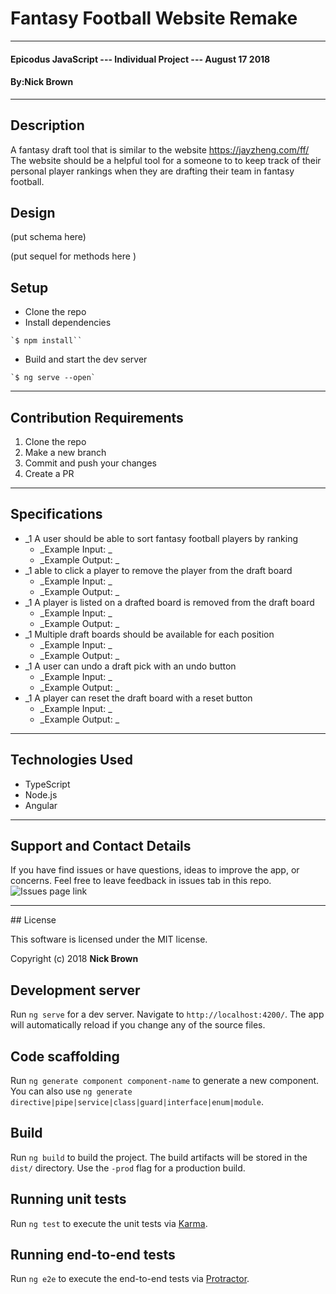 # Fantasy Football Website Remake


<hr />

#### Epicodus JavaScript --- Individual Project --- August 17 2018

#### By:Nick Brown

<hr />

## Description

A fantasy draft tool that is similar to the website https://jayzheng.com/ff/ The website should be a helpful tool for a someone to to keep track of their personal player rankings  when they are drafting their team in fantasy football.

## Design



(put schema here)

(put sequel for methods here )

## Setup

* Clone the repo
*  Install dependencies
```
`$ npm install``
```

* Build and start the dev server
```
`$ ng serve --open`
```


<hr />

## Contribution Requirements

1. Clone the repo
1. Make a new branch
1. Commit and push your changes
1. Create a PR

<hr />

## Specifications

* _1 A user should be able to sort fantasy football players by ranking
  - _Example Input: _
  - _Example Output: _
* _1 able to click a player to remove the player from the draft board
  - _Example Input: _
  - _Example Output: _
* _1 A player is listed on a drafted board is removed from the draft board
  - _Example Input: _
  - _Example Output: _
* _1 Multiple draft boards should be available for each position
  - _Example Input: _
  - _Example Output: _
* _1 A user can undo a draft pick with an undo button
  - _Example Input: _
  - _Example Output: _
* _1 A player can reset the draft board with a reset button
  - _Example Input: _
  - _Example Output: _


<hr />

## Technologies Used

* TypeScript
* Node.js
* Angular


<hr />


## Support and Contact Details

If you have find issues or have questions, ideas to improve the app, or concerns.  Feel free to leave feedback in issues tab in this repo. ![Issues page link](/issues)


<hr />
## License

This software is licensed under the MIT license.

Copyright (c) 2018 **Nick Brown**


## Development server

Run `ng serve` for a dev server. Navigate to `http://localhost:4200/`. The app will automatically reload if you change any of the source files.

## Code scaffolding

Run `ng generate component component-name` to generate a new component. You can also use `ng generate directive|pipe|service|class|guard|interface|enum|module`.

## Build

Run `ng build` to build the project. The build artifacts will be stored in the `dist/` directory. Use the `-prod` flag for a production build.

## Running unit tests

Run `ng test` to execute the unit tests via [Karma](https://karma-runner.github.io).

## Running end-to-end tests

Run `ng e2e` to execute the end-to-end tests via [Protractor](http://www.protractortest.org/).
